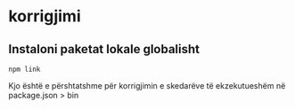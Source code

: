 # korrigjimi

## Instaloni paketat lokale globalisht

`npm link`

Kjo është e përshtatshme për korrigjimin e skedarëve të ekzekutueshëm në package.json > bin